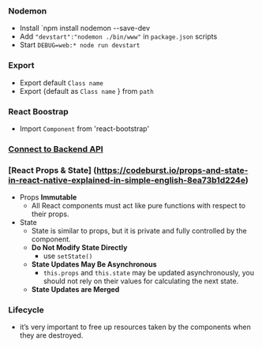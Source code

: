 ### Nodemon
 - Install `npm install nodemon --save-dev
 - Add ` "devstart":"nodemon ./bin/www" ` in `package.json` scripts
 - Start `DEBUG=web:* node run devstart`
 
### Export
 - Export default `Class name`
 - Export {default as `Class name` } from `path`

### React Boostrap
 - Import `Component` from 'react-bootstrap'

### [Connect to Backend API](https://medium.com/@jrshenrique/create-a-react-frontend-a-node-express-backend-and-connect-them-together-c5798926047c)

### [React Props & State] (https://codeburst.io/props-and-state-in-react-native-explained-in-simple-english-8ea73b1d224e)
 - Props **__Immutable__** 
   - All React components must act like pure functions with respect to their props.
 - State
   - State is similar to props, but it is private and fully controlled by the component.
   - **__Do Not Modify State Directly__**
     - use `setState()`
   - **__State Updates May Be Asynchronous__**
     - `this.props` and `this.state` may be updated asynchronously, you should not rely on their values for calculating the next state.
   - **__State Updates are Merged__**



### Lifecycle
 - it’s very important to free up resources taken by the components when they are destroyed.
